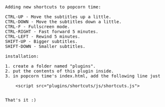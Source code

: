 <pre>
Adding new shortcuts to popcorn time:

CTRL-UP - Move the subtitles up a little.
CTRL-DOWN - Move the subtitles down a little.
CTRL-F - Fullscreen mode.
CTRL-RIGHT - Fast forward 5 minutes.
CTRL-LEFT - Rewind 5 minutes.
SHIFT-UP - Bigger subtitles.
SHIFT-DOWN - Smaller subtitles.

installation:

1. create a folder named "plugins".
2. put the contents of this plugin inside.
3. in popcorn time's index.html, add the following line just before the "&lt;/body>" tag (at the end of the file):

	&lt;script src="plugins/shortcuts/js/shortcuts.js"></script>

That's it :)
</pre>
